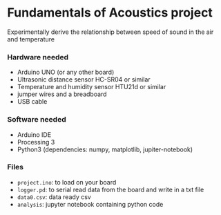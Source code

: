 # Fundamentals of Acoustics project

Experimentally derive the relationship between speed of sound in the air and temperature

### Hardware needed

- Arduino UNO (or any other board)
- Ultrasonic distance sensor HC-SR04 or similar
- Temperature and humidity sensor HTU21d or similar
- jumper wires and a breadboard
- USB cable

### Software needed

- Arduino IDE
- Processing 3
- Python3 (dependencies: numpy, matplotlib, jupiter-notebook)

### Files

- `project.ino`: to load on your board
- `logger.pd`: to serial read data from the board and write in a txt file
- `data0.csv`: data ready csv
- `analysis`: jupyter notebook containing python code
